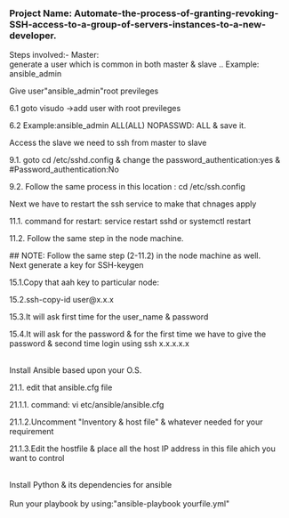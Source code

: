 ### Project Name: Automate-the-process-of-granting-revoking-SSH-access-to-a-group-of-servers-instances-to-a-new-developer.
Steps involved:-
Master: 
<br> generate a user which is common in both master & slave .. Example: ansible_admin</br>
<p> Give user"ansible_admin"root previleges<p> 
  <p> 6.1 goto visudo ->add user with root previleges </p>
  <p> 6.2 Example:ansible_admin ALL(ALL) NOPASSWD: ALL & save it. </p>
<p> Access the slave we need to ssh from master to slave <p> 
 <p> 9.1. goto  cd /etc/sshd.config & change the password_authentication:yes & #Password_authentication:No </p>
 <p> 9.2. Follow the same process in this location : cd /etc/ssh.config </p>
<p>  Next we have to restart the ssh service to make that chnages apply </p> 
  <p>11.1. command for restart:  service restart sshd or systemctl  restart </p>
  <p>11.2. Follow the same step in the node machine.</p>
## NOTE: Follow the same step (2-11.2) in the node machine as well.
<br>  Next generate a key for  SSH-keygen <br> 
  <p>15.1.Copy that aah key to particular node:</p>
  <p>15.2.ssh-copy-id user@x.x.x</p>
  <p>15.3.It will ask first time for the user_name & password</p>
  <p>15.4.It will ask for the password & for the first time we have to give the password & second time login using ssh x.x.x.x.x</p>
<br>  Install Ansible based upon your O.S.<br> 
   <p>21.1. edit that ansible.cfg file</p>
     <p>21.1.1. command: vi etc/ansible/ansible.cfg</p>
       <p>21.1.2.Uncomment "Inventory &  host file" & whatever needed for your requirement</p>
       <p>21.1.3.Edit the hostfile & place all the host IP address in this file ahich you want to control</p>
<br> Install Python & its dependencies for ansible <br> 
<br>  Run your playbook by using:"ansible-playbook yourfile.yml"<br>  
